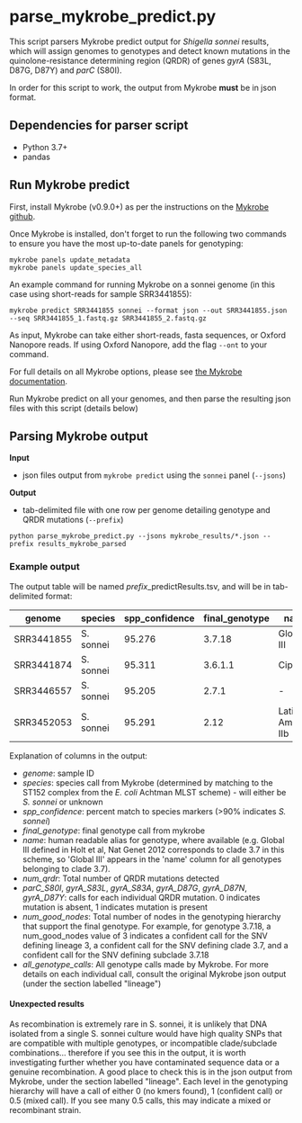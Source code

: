 # parse_mykrobe_predict.py

This script parsers Mykrobe predict output for *Shigella sonnei* results, which will assign genomes to genotypes and detect known mutations in the quinolone-resistance determining region (QRDR) of genes *gyrA* (S83L, D87G, D87Y) and *parC* (S80I).

In order for this script to work, the output from Mykrobe **must** be in json format.

## Dependencies for parser script
* Python 3.7+
* pandas

## Run Mykrobe predict
First, install Mykrobe (v0.9.0+) as per the instructions on the [Mykrobe github](https://github.com/Mykrobe-tools/mykrobe).

Once Mykrobe is installed, don't forget to run the following two commands to ensure you have the most up-to-date panels for genotyping:
```
mykrobe panels update_metadata
mykrobe panels update_species_all
```

An example command for running Mykrobe on a sonnei genome (in this case using short-reads for sample SRR3441855):
```
mykrobe predict SRR3441855 sonnei --format json --out SRR3441855.json --seq SRR3441855_1.fastq.gz SRR3441855_2.fastq.gz
```

As input, Mykrobe can take either short-reads, fasta sequences, or Oxford Nanopore reads. If using Oxford Nanopore, add the flag `--ont` to your command.

For full details on all Mykrobe options, please see [the Mykrobe documentation](https://github.com/Mykrobe-tools/mykrobe).

Run Mykrobe predict on all your genomes, and then parse the resulting json files with this script (details below)

## Parsing Mykrobe output

**Input**
* json files output from `mykrobe predict` using the `sonnei` panel (`--jsons`)

**Output**
* tab-delimited file with one row per genome detailing genotype and QRDR mutations (`--prefix`)

```
python parse_mykrobe_predict.py --jsons mykrobe_results/*.json --prefix results_mykrobe_parsed
```

### Example output
The output table will be named *prefix*_predictResults.tsv, and will be in tab-delimited format:

| genome     | species   | spp_confidence | final_genotype | name              | num_qrdr | parC_S80I | gyrA_S83L | gyrA_S83A | gyrA_D87G | gyrA_D87N | gyrA_D87Y | num_good_nodes | all_genotype_calls           |
|------------|-----------|----------------|----------------|-------------------|----------|-----------|-----------|-----------|-----------|-----------|-----------|----------------|------------------------------|
| SRR3441855 | S. sonnei | 95.276         | 3.7.18         | Global III        | 0        | 0         | 0         | 0         | 0         | 0         | 0         | 3              | lineage3.7.18                |
| SRR3441874 | S. sonnei | 95.311         | 3.6.1.1        | CipR              | 3        | 1         | 1         | 0         | 1         | 0         | 0         | 4              | lineage3.7.20;lineage3.6.1.1 |
| SRR3446557 | S. sonnei | 95.205         | 2.7.1          | -                 | 1        | 0         | 1         | 0         | 0         | 0         | 0         | 3              | lineage2.7.1                 |
| SRR3452053 | S. sonnei | 95.291         | 2.12           | Latin America IIb | 0        | 0         | 0         | 0         | 0         | 0         | 0         | 2              | lineage2.12                  |

Explanation of columns in the output:
* _genome_: sample ID
* _species_: species call from Mykrobe (determined by matching to the ST152 complex from the _E. coli_ Achtman MLST scheme) - will either be _S. sonnei_ or unknown
* _spp_confidence_: percent match to species markers (>90% indicates _S. sonnei_)
* _final_genotype_: final genotype call from mykrobe
* _name_: human readable alias for genotype, where available (e.g. Global III defined in Holt et al, Nat Genet 2012 corresponds to clade 3.7 in this scheme, so 'Global III' appears in the 'name' column for all genotypes belonging to clade 3.7).
* _num_qrdr_: Total number of QRDR mutations detected
* _parC_S80I_, _gyrA_S83L_, _gyrA_S83A_, _gyrA_D87G_, _gyrA_D87N_, _gyrA_D87Y_: calls for each individual QRDR mutation. 0 indicates mutation is absent, 1 indicates mutation is present
* _num_good_nodes_: Total number of nodes in the genotyping hierarchy that support the final genotype. For example, for genotype 3.7.18, a num_good_nodes value of 3 indicates a confident call for the SNV defining lineage 3, a confident call for the SNV defining clade 3.7, and a confident call for the SNV defining subclade 3.7.18
* _all_genotype_calls_: All genotype calls made by Mykrobe. For more details on each individual call, consult the original Mykrobe json output (under the section labelled "lineage")

#### Unexpected results
As recombination is extremely rare in S. sonnei, it is unlikely that DNA isolated from a single S. sonnei culture would have high quality SNPs that are compatible with multiple genotypes, or incompatible clade/subclade combinations... therefore if you see this in the output, it is worth investigating further whether you have contaminated sequence data or a genuine recombination. A good place to check this is in the json output from Mykrobe, under the section labelled "lineage". Each level in the genotyping hierarchy will have a call of either 0 (no kmers found), 1 (confident call) or 0.5 (mixed call). If you see many 0.5 calls, this may indicate a mixed or recombinant strain.

